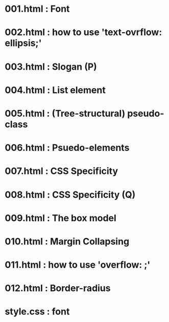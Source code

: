 # 001.html : Font
# 002.html : how to use 'text-ovrflow: ellipsis;'
# 003.html : Slogan (P)
# 004.html : List element
# 005.html : (Tree-structural) pseudo-class
# 006.html : Psuedo-elements
# 007.html : CSS Specificity
# 008.html : CSS Specificity (Q)
# 009.html : The box model
# 010.html : Margin Collapsing
# 011.html : how to use 'overflow: ;'
# 012.html : Border-radius
# style.css : font 
